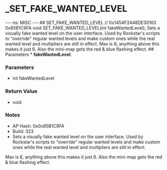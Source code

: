 # _SET_FAKE_WANTED_LEVEL

--- ns: MISC --- ## SET_FAKE_WANTED_LEVEL  // 0x1454F2448DE30163 0x85B1C9FA void SET_FAKE_WANTED_LEVEL(int fakeWantedLevel);  Sets a visually fake wanted level on the user interface. Used by Rockstar's scripts to "override" regular wanted levels and make custom ones while the real wanted level and multipliers are still in effect. Max is 6, anything above this makes it just 6. Also the mini-map gets the red & blue flashing effect.  ## Parameters * **fakeWantedLevel**:

### Parameters
* int fakeWantedLevel

### Return Value
* void

### Notes
* AP Hash: 0x0x85B1C9FA
* Build: 323
* Sets a visually fake wanted level on the user interface. Used by Rockstar's scripts to "override" regular wanted levels and make custom ones while the real wanted level and multipliers are still in effect.

Max is 6, anything above this makes it just 6. Also the mini-map gets the red & blue flashing effect.

